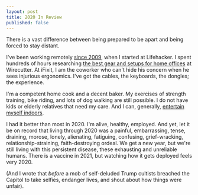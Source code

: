 ```yaml
---
layout: post
title: 2020 In Review
published: false
---
```


There is a vast difference between being prepared to be apart and being forced to stay distant.

I've been working remotely [since 2009](https://lifehacker.com/lifehacker-workspaces-kevin-purdy-edition-5368118), when I started at Lifehacker. I spent hundreds of hours researching [the best gear and setups for home offices](https://www.nytimes.com/wirecutter/reviews/the-best-home-office-furniture-and-supplies/) at Wirecutter. At iFixit, I am the coworker who can't hide his concern when he sees injurious ergonomics. I've got the cables, the keyboards, the dongles; the experience.

I'm a competent home cook and a decent baker. My exercises of strength training, bike riding, and lots of dog walking are still possible. I do not have kids or elderly relatives that need my care. And I can, generally, [entertain myself indoors](https://thepurdman.com/home_assistant/).

I had it better than most in 2020. I'm alive, healthy, employed. And yet, let it be on record that living through 2020 was a painful, embarrassing, tense, draining, morose, lonely, alienating, fatiguing, confusing, grief-wracking, relationship-straining, faith-destroying ordeal. We get a new year, but we're still living with this persistent disease, these exhausting and unreliable humans. There is a vaccine in 2021, but watching how it gets deployed feels very 2020.

(And I wrote that _before_ a mob of self-deluded Trump cultists breached the Capitol to take selfies, endanger lives, and shout about how things were unfair).

